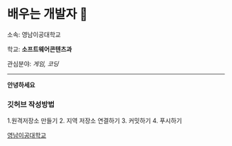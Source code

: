 # 배우는 개발자 👋

소속: 영남이공대학교

학교: **소프트웨어콘텐츠과**

관심분야: *게임, 코딩*

---
**안녕하세요**

### 깃허브 작성방법
1.원격저장소 만들기
2. 지역 저장소 연결하기
3. 커밋하기
4. 푸시하기

[영남이공대학교](http://www.ync.ac.kr)


<!--
**Gimban/Gimban** is a ✨ _special_ ✨ repository because its `README.md` (this file) appears on your GitHub profile.

Here are some ideas to get you started:

- 🔭 I’m currently working on ...
- 🌱 I’m currently learning ...
- 👯 I’m looking to collaborate on ...
- 🤔 I’m looking for help with ...
- 💬 Ask me about ...
- 📫 How to reach me: ...
- 😄 Pronouns: ...
- ⚡ Fun fact: ...
-->
